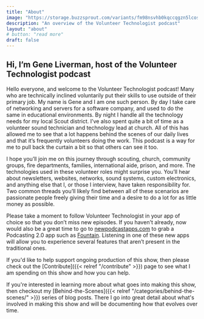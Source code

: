 ```yaml
---
title: "About"
image: "https://storage.buzzsprout.com/variants/fm98nsvhb0kqccqgzn5lcos7pvct/f39677667998d4983b671c898b89f635827f90bc24d585ec289a8d3e04495b83.png"
description: "An overview of the Volunteer Technologist podcast"
layout: "about"
# button: "read more"
draft: false
---
```


## Hi, I’m Gene Liverman, host of the Volunteer Technologist podcast

Hello everyone, and welcome to the Volunteer Technologist podcast! Many who are technically inclined voluntarily put their skills to use outside of their primary job. My name is Gene and I am one such person. By day I take care of networking and servers for a software company, and used to do the same in educational environments. By night I handle all the technology needs for my local Scout district. I’ve also spent quite a bit of time as a volunteer sound technician and technology lead at church. All of this has allowed me to see that a lot happens behind the scenes of our daily lives and that it’s frequently volunteers doing the work. This podcast is a way for me to pull back the curtain a bit so that others can see it too.

I hope you’ll join me on this journey through scouting, church, community groups, fire departments, families, international aide, prison, and more. The technologies used in these volunteer roles might surprise you. You’ll hear about newsletters, websites, networks, sound systems, custom electronics, and anything else that I, or those I interview, have taken responsibility for. Two common threads you’ll likely find between all of these scenarios are passionate people freely giving their time and a desire to do a lot for as little money as possible.

Please take a moment to follow Volunteer Technologist in your app of choice so that you don’t miss new episodes. If you haven't already, now would also be a great time to go to [newpodcastapps.com](https://newpodcastapps.com) to grab a Podcasting 2.0 app such as [Fountain](https://fountain.fm/genebean?code=5cb3b5f06a). Listening in one of these new apps will allow you to experience several features that aren’t present in the traditional ones.

If you'd like to help support ongoing production of this show, then please check out the [Contribute]({{< relref "/contribute" >}}) page to see what I am spending on this show and how you can help.

If you're interested in learning more about what goes into making this show, then checkout my [Behind-the-Scenes]({{< relref "/categories/behind-the-scenes/" >}}) series of blog posts. There I go into great detail about what's involved in making this show and will be documenting how that evolves over time.
